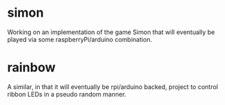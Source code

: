 # simon

Working on an implementation of the game Simon that will eventually be
played via some raspberryPi/arduino combination.

# rainbow

A similar, in that it will eventually be rpi/arduino backed, project
to control ribbon LEDs in a pseudo random manner.

